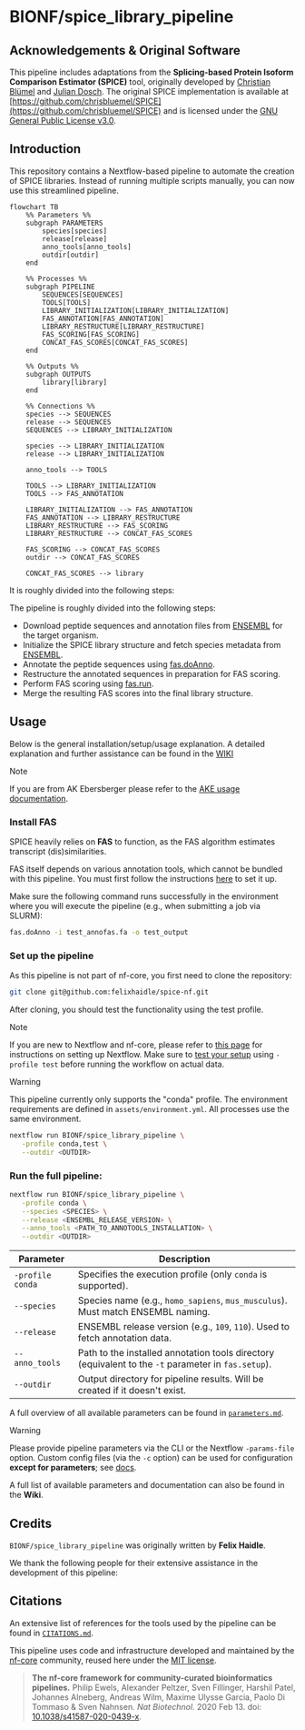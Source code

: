 # BIONF/spice_library_pipeline

## Acknowledgements & Original Software

This pipeline includes adaptations from the **Splicing-based Protein Isoform Comparison Estimator (SPICE)** tool, originally developed by [Christian Blümel](https://github.com/chrisbluemel) and [Julian Dosch](https://github.com/JuRuDo).
The original SPICE implementation is available at [https://github.com/chrisbluemel/SPICE](https://github.com/chrisbluemel/SPICE) and is licensed under the [GNU General Public License v3.0](https://www.gnu.org/licenses/gpl-3.0.en.html).

## Introduction

This repository contains a Nextflow-based pipeline to automate the creation of SPICE libraries.
Instead of running multiple scripts manually, you can now use this streamlined pipeline.

```mermaid
flowchart TB
    %% Parameters %%
    subgraph PARAMETERS
        species[species]
        release[release]
        anno_tools[anno_tools]
        outdir[outdir]
    end

    %% Processes %%
    subgraph PIPELINE
        SEQUENCES[SEQUENCES]
        TOOLS[TOOLS]
        LIBRARY_INITIALIZATION[LIBRARY_INITIALIZATION]
        FAS_ANNOTATION[FAS_ANNOTATION]
        LIBRARY_RESTRUCTURE[LIBRARY_RESTRUCTURE]
        FAS_SCORING[FAS_SCORING]
        CONCAT_FAS_SCORES[CONCAT_FAS_SCORES]
    end

    %% Outputs %%
    subgraph OUTPUTS
        library[library]
    end

    %% Connections %%
    species --> SEQUENCES
    release --> SEQUENCES
    SEQUENCES --> LIBRARY_INITIALIZATION

    species --> LIBRARY_INITIALIZATION
    release --> LIBRARY_INITIALIZATION

    anno_tools --> TOOLS

    TOOLS --> LIBRARY_INITIALIZATION
    TOOLS --> FAS_ANNOTATION

    LIBRARY_INITIALIZATION --> FAS_ANNOTATION
    FAS_ANNOTATION --> LIBRARY_RESTRUCTURE
    LIBRARY_RESTRUCTURE --> FAS_SCORING
    LIBRARY_RESTRUCTURE --> CONCAT_FAS_SCORES

    FAS_SCORING --> CONCAT_FAS_SCORES
    outdir --> CONCAT_FAS_SCORES

    CONCAT_FAS_SCORES --> library
```

It is roughly divided into the following steps:

The pipeline is roughly divided into the following steps:

- Download peptide sequences and annotation files from [ENSEMBL](https://www.ensembl.org/index.html) for the target organism.
- Initialize the SPICE library structure and fetch species metadata from [ENSEMBL](https://www.ensembl.org/index.html).
- Annotate the peptide sequences using [fas.doAnno](https://doi.org/10.1093/bioinformatics/btad226).
- Restructure the annotated sequences in preparation for FAS scoring.
- Perform FAS scoring using [fas.run](https://doi.org/10.1093/bioinformatics/btad226).
- Merge the resulting FAS scores into the final library structure.

## Usage

Below is the general installation/setup/usage explanation. A detailed explanation and further assistance can be found in the [WIKI](https://github.com/felixhaidle/spice-nf/wiki)

> [!NOTE]
> If you are from AK Ebersberger please refer to the [AKE usage documentation](https://github.com/felixhaidle/spice-nf/wiki/02_1-Usage-AKE).

### Install FAS

SPICE heavily relies on **FAS** to function, as the FAS algorithm estimates transcript (dis)similarities.

FAS itself depends on various annotation tools, which cannot be bundled with this pipeline.
You must first follow the instructions [here](https://github.com/BIONF/FAS) to set it up.

Make sure the following command runs successfully in the environment where you will execute the pipeline (e.g., when submitting a job via SLURM):

```bash
fas.doAnno -i test_annofas.fa -o test_output
```

### Set up the pipeline

As this pipeline is not part of nf-core, you first need to clone the repository:

```bash
git clone git@github.com:felixhaidle/spice-nf.git
```

After cloning, you should test the functionality using the test profile.

> [!NOTE]
> If you are new to Nextflow and nf-core, please refer to [this page](https://nf-co.re/docs/usage/installation) for instructions on setting up Nextflow.
> Make sure to [test your setup](https://nf-co.re/docs/usage/introduction#how-to-run-a-pipeline) using `-profile test` before running the workflow on actual data.

> [!WARNING]
> This pipeline currently only supports the "conda" profile. The environment requirements are defined in `assets/environment.yml`. All processes use the same environment.

```bash
nextflow run BIONF/spice_library_pipeline \
   -profile conda,test \
   --outdir <OUTDIR>
```

### Run the full pipeline:

```bash
nextflow run BIONF/spice_library_pipeline \
   -profile conda \
   --species <SPECIES> \
   --release <ENSEMBL_RELEASE_VERSION> \
   --anno_tools <PATH_TO_ANNOTOOLS_INSTALLATION> \
   --outdir <OUTDIR>
```

| Parameter        | Description                                                                                         |
| ---------------- | --------------------------------------------------------------------------------------------------- |
| `-profile conda` | Specifies the execution profile (only `conda` is supported).                                        |
| `--species`      | Species name (e.g., `homo_sapiens`, `mus_musculus`). Must match ENSEMBL naming.                     |
| `--release`      | ENSEMBL release version (e.g., `109`, `110`). Used to fetch annotation data.                        |
| `--anno_tools`   | Path to the installed annotation tools directory (equivalent to the `-t` parameter in `fas.setup`). |
| `--outdir`       | Output directory for pipeline results. Will be created if it doesn't exist.                         |

A full overview of all available parameters can be found in [`parameters.md`](docs/parameters.md).

> [!WARNING]
> Please provide pipeline parameters via the CLI or the Nextflow `-params-file` option.
> Custom config files (via the `-c` option) can be used for configuration **except for parameters**; see [docs](https://nf-co.re/docs/usage/getting_started/configuration#custom-configuration-files).

A full list of available parameters and documentation can also be found in the **Wiki**.

## Credits

`BIONF/spice_library_pipeline` was originally written by **Felix Haidle**.

We thank the following people for their extensive assistance in the development of this pipeline:

<!-- TODO nf-core: If applicable, make list of people who have also contributed -->

## Citations

<!-- TODO nf-core: Add citation for pipeline after first release. Uncomment lines below and update Zenodo doi and badge at the top of this file. -->
<!-- If you use BIONF/spice_library_pipeline for your analysis, please cite it using the following doi: [10.5281/zenodo.XXXXXX](https://doi.org/10.5281/zenodo.XXXXXX) -->

<!-- TODO nf-core: Add bibliography of tools and data used in your pipeline -->

An extensive list of references for the tools used by the pipeline can be found in [`CITATIONS.md`](CITATIONS.md).

This pipeline uses code and infrastructure developed and maintained by the [nf-core](https://nf-co.re) community, reused here under the [MIT license](https://github.com/nf-core/tools/blob/main/LICENSE).

> **The nf-core framework for community-curated bioinformatics pipelines.**
> Philip Ewels, Alexander Peltzer, Sven Fillinger, Harshil Patel, Johannes Alneberg, Andreas Wilm, Maxime Ulysse Garcia, Paolo Di Tommaso & Sven Nahnsen.
> _Nat Biotechnol._ 2020 Feb 13. doi: [10.1038/s41587-020-0439-x](https://dx.doi.org/10.1038/s41587-020-0439-x).
